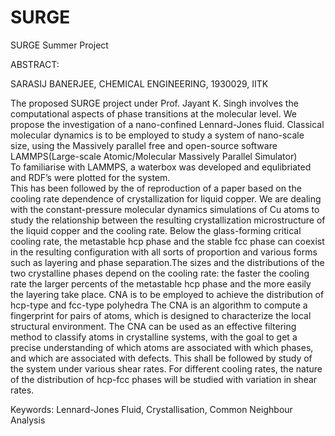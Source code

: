 # SURGE
SURGE Summer Project

ABSTRACT:

SARASIJ BANERJEE, CHEMICAL ENGINEERING, 1930029, IITK

The proposed SURGE project under Prof. Jayant K. Singh involves the computational aspects of phase transitions at the molecular level.  We propose the investigation of a nano-confined Lennard-Jones fluid.
Classical molecular dynamics is to be employed to study a system of nano-scale size, using the Massively parallel free and open-source software LAMMPS(Large-scale Atomic/Molecular Massively Parallel Simulator)  
To familiarise with LAMMPS, a waterbox was developed and equlibriated and RDF’s were plotted for the system.    
This has been followed by the of reproduction of a paper based on the cooling rate dependence of crystallization for liquid copper.
We are dealing with the constant-pressure molecular dynamics simulations of Cu atoms to study the relationship between the resulting crystallization microstructure of the liquid copper and the cooling rate. Below the glass-forming critical cooling rate, the metastable hcp phase and the stable fcc phase can coexist in the resulting configuration with all sorts of proportion and various forms such as layering and phase separation.The sizes and the distributions of the two crystalline phases depend on the cooling rate: the faster the cooling rate the larger percents of the metastable hcp phase and the more easily the layering take place.
CNA is to be employed to achieve the distribution of  hcp-type and fcc-type polyhedra
The CNA is an algorithm to compute a fingerprint for pairs of atoms, which is designed to characterize the local structural environment. The CNA can be used as an effective filtering method to classify atoms in crystalline systems, with the goal to get a precise understanding of which atoms are associated with which phases, and which are associated with defects.
This shall be followed by study of the system under various shear rates. 
For different cooling rates, the nature of the distribution of hcp-fcc phases will be studied with variation in shear rates.  


Keywords: Lennard-Jones Fluid, Crystallisation, Common Neighbour Analysis
 
